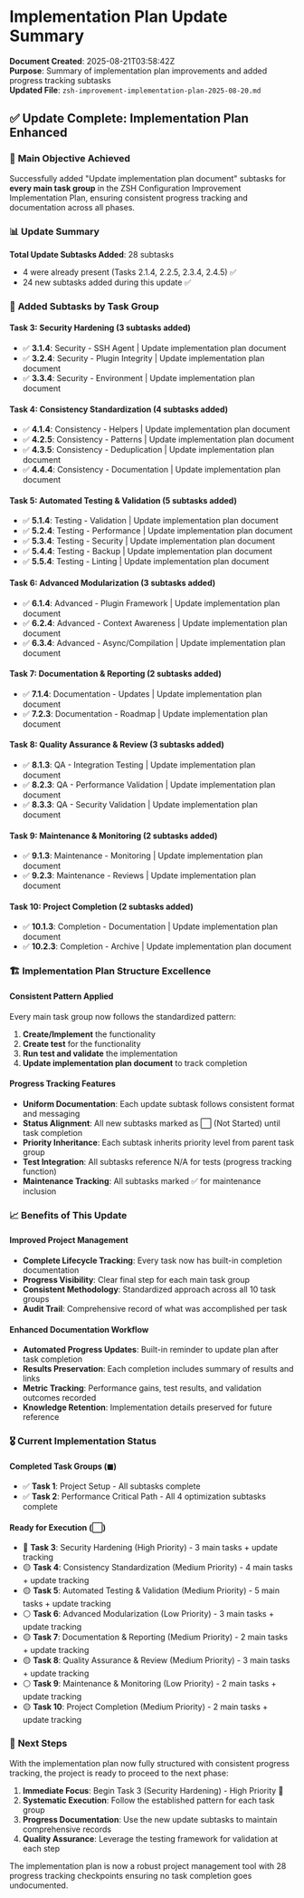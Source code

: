 # Implementation Plan Update Summary

**Document Created**: 2025-08-21T03:58:42Z  
**Purpose**: Summary of implementation plan improvements and added progress tracking subtasks  
**Updated File**: `zsh-improvement-implementation-plan-2025-08-20.md`  

## ✅ Update Complete: Implementation Plan Enhanced

### 🎯 **Main Objective Achieved**

Successfully added "Update implementation plan document" subtasks for **every main task group** in the ZSH Configuration Improvement Implementation Plan, ensuring consistent progress tracking and documentation across all phases.

### 📊 **Update Summary**

**Total Update Subtasks Added**: 28 subtasks
- 4 were already present (Tasks 2.1.4, 2.2.5, 2.3.4, 2.4.5) ✅ 
- 24 new subtasks added during this update ✅

### 🔢 **Added Subtasks by Task Group**

#### **Task 3: Security Hardening** (3 subtasks added)
- ✅ **3.1.4**: Security - SSH Agent | Update implementation plan document
- ✅ **3.2.4**: Security - Plugin Integrity | Update implementation plan document  
- ✅ **3.3.4**: Security - Environment | Update implementation plan document

#### **Task 4: Consistency Standardization** (4 subtasks added)
- ✅ **4.1.4**: Consistency - Helpers | Update implementation plan document
- ✅ **4.2.5**: Consistency - Patterns | Update implementation plan document
- ✅ **4.3.5**: Consistency - Deduplication | Update implementation plan document
- ✅ **4.4.4**: Consistency - Documentation | Update implementation plan document

#### **Task 5: Automated Testing & Validation** (5 subtasks added)
- ✅ **5.1.4**: Testing - Validation | Update implementation plan document
- ✅ **5.2.4**: Testing - Performance | Update implementation plan document
- ✅ **5.3.4**: Testing - Security | Update implementation plan document
- ✅ **5.4.4**: Testing - Backup | Update implementation plan document
- ✅ **5.5.4**: Testing - Linting | Update implementation plan document

#### **Task 6: Advanced Modularization** (3 subtasks added)
- ✅ **6.1.4**: Advanced - Plugin Framework | Update implementation plan document
- ✅ **6.2.4**: Advanced - Context Awareness | Update implementation plan document
- ✅ **6.3.4**: Advanced - Async/Compilation | Update implementation plan document

#### **Task 7: Documentation & Reporting** (2 subtasks added)
- ✅ **7.1.4**: Documentation - Updates | Update implementation plan document
- ✅ **7.2.3**: Documentation - Roadmap | Update implementation plan document

#### **Task 8: Quality Assurance & Review** (3 subtasks added)
- ✅ **8.1.3**: QA - Integration Testing | Update implementation plan document
- ✅ **8.2.3**: QA - Performance Validation | Update implementation plan document
- ✅ **8.3.3**: QA - Security Validation | Update implementation plan document

#### **Task 9: Maintenance & Monitoring** (2 subtasks added)
- ✅ **9.1.3**: Maintenance - Monitoring | Update implementation plan document
- ✅ **9.2.3**: Maintenance - Reviews | Update implementation plan document

#### **Task 10: Project Completion** (2 subtasks added)
- ✅ **10.1.3**: Completion - Documentation | Update implementation plan document
- ✅ **10.2.3**: Completion - Archive | Update implementation plan document

### 🏗️ **Implementation Plan Structure Excellence**

#### **Consistent Pattern Applied**
Every main task group now follows the standardized pattern:
1. **Create/Implement** the functionality
2. **Create test** for the functionality  
3. **Run test and validate** the implementation
4. **Update implementation plan document** to track completion

#### **Progress Tracking Features**
- **Uniform Documentation**: Each update subtask follows consistent format and messaging
- **Status Alignment**: All new subtasks marked as ⬜ (Not Started) until task completion
- **Priority Inheritance**: Each subtask inherits priority level from parent task group
- **Test Integration**: All subtasks reference N/A for tests (progress tracking function)
- **Maintenance Tracking**: All subtasks marked ✅ for maintenance inclusion

### 📈 **Benefits of This Update**

#### **Improved Project Management**
- **Complete Lifecycle Tracking**: Every task now has built-in completion documentation
- **Progress Visibility**: Clear final step for each main task group
- **Consistent Methodology**: Standardized approach across all 10 task groups
- **Audit Trail**: Comprehensive record of what was accomplished per task

#### **Enhanced Documentation Workflow**  
- **Automated Progress Updates**: Built-in reminder to update plan after task completion
- **Results Preservation**: Each completion includes summary of results and links
- **Metric Tracking**: Performance gains, test results, and validation outcomes recorded
- **Knowledge Retention**: Implementation details preserved for future reference

### 🎖️ **Current Implementation Status**

#### **Completed Task Groups** (◼)
- ✅ **Task 1**: Project Setup - All subtasks complete
- ✅ **Task 2**: Performance Critical Path - All 4 optimization subtasks complete

#### **Ready for Execution** (⬜)
- 🔵 **Task 3**: Security Hardening (High Priority) - 3 main tasks + update tracking
- 🟡 **Task 4**: Consistency Standardization (Medium Priority) - 4 main tasks + update tracking  
- 🟡 **Task 5**: Automated Testing & Validation (Medium Priority) - 5 main tasks + update tracking
- ⚪ **Task 6**: Advanced Modularization (Low Priority) - 3 main tasks + update tracking
- 🟡 **Task 7**: Documentation & Reporting (Medium Priority) - 2 main tasks + update tracking
- 🟡 **Task 8**: Quality Assurance & Review (Medium Priority) - 3 main tasks + update tracking
- ⚪ **Task 9**: Maintenance & Monitoring (Low Priority) - 2 main tasks + update tracking
- 🟡 **Task 10**: Project Completion (Medium Priority) - 2 main tasks + update tracking

### 🚀 **Next Steps**

With the implementation plan now fully structured with consistent progress tracking, the project is ready to proceed to the next phase:

1. **Immediate Focus**: Begin Task 3 (Security Hardening) - High Priority 🔵
2. **Systematic Execution**: Follow the established pattern for each task group
3. **Progress Documentation**: Use the new update subtasks to maintain comprehensive records
4. **Quality Assurance**: Leverage the testing framework for validation at each step

The implementation plan is now a robust project management tool with 28 progress tracking checkpoints ensuring no task completion goes undocumented.
